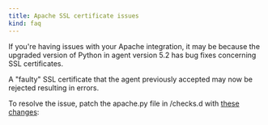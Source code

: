 ```yaml
---
title: Apache SSL certificate issues
kind: faq
---
```


If you're having issues with your Apache integration, it may be because the upgraded version of Python in agent version 5.2 has bug fixes concerning SSL certificates.

A "faulty" SSL certificate that the agent previously accepted may now be rejected resulting in errors.

To resolve the issue, patch the apache.py file in /checks.d with [these changes](https://gist.github.com/philliphaines/06e7cef908f921de94b5):